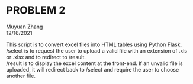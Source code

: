 PROBLEM 2
==========================
Muyuan Zhang    
12/16/2021    
    
This script is to convert excel files into HTML tables using Python Flask.    
/select is to request the user to upload a valid file with an extension of .xls or .xlsx
and to redirect to /result.    
/result is to display the excel content at the front-end. If an unvalid file is uploaded, 
it will redirect back to /select and require the user to choose another file.
